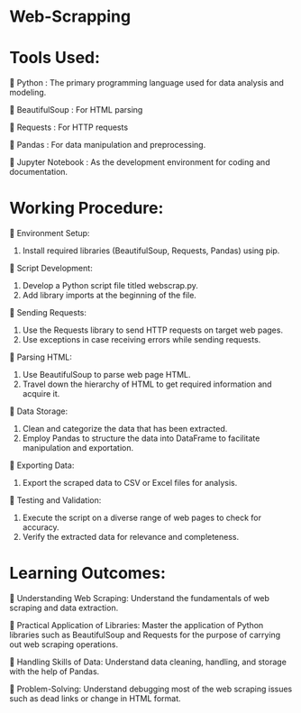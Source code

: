 # Web-Scrapping

# Tools Used:
 Python : The primary programming language used for data analysis and modeling.

 BeautifulSoup : For HTML parsing

 Requests : For HTTP requests

 Pandas : For data manipulation and preprocessing.

 Jupyter Notebook : As the development environment for coding and documentation.


# Working Procedure:
 Environment Setup:
1. Install required libraries (BeautifulSoup, Requests, Pandas) using pip.
   
 Script Development:
1. Develop a Python script file titled webscrap.py.
2. Add library imports at the beginning of the file.
   
 Sending Requests:
1. Use the Requests library to send HTTP requests on target web pages.
2. Use exceptions in case receiving errors while sending requests.
   
 Parsing HTML:
1. Use BeautifulSoup to parse web page HTML.
2. Travel down the hierarchy of HTML to get required information and acquire it.
   
 Data Storage:
1. Clean and categorize the data that has been extracted.
2. Employ Pandas to structure the data into DataFrame to facilitate manipulation and
exportation.

 Exporting Data:
1. Export the scraped data to CSV or Excel files for analysis.
   
 Testing and Validation:
1. Execute the script on a diverse range of web pages to check for accuracy.
2. Verify the extracted data for relevance and completeness.


# Learning Outcomes:
 Understanding Web Scraping:
Understand the fundamentals of web scraping and data extraction.

 Practical Application of Libraries:
Master the application of Python libraries such as BeautifulSoup and Requests for the
purpose of carrying out web scraping operations.

 Handling Skills of Data:
Understand data cleaning, handling, and storage with the help of Pandas.

 Problem-Solving: Understand debugging most of the web scraping issues such as dead
links or change in HTML format.
